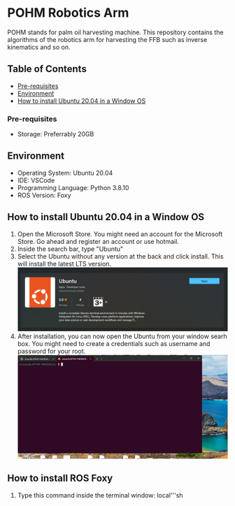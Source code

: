 # POHM Robotics Arm
POHM stands for palm oil harvesting machine. This repository contains the algorithms of the robotics arm for harvesting the FFB such as inverse kinematics and so on.

## Table of Contents
- [Pre-requisites](#pre-requisites)
- [Environment](#environment)
- [How to install Ubuntu 20.04 in a Window OS](#how-to-install-ubuntu-2004-in-a-window-os)

### Pre-requisites
- Storage: Preferrably 20GB

## Environment
- Operating System: Ubuntu 20.04
- IDE: VSCode
- Programming Language: Python 3.8.10
- ROS Version: Foxy

## How to install Ubuntu 20.04 in a Window OS
1. Open the Microsoft Store. You might need an account for the Microsoft Store. Go ahead and register an account or use hotmail.
2. Inside the search bar, type "Ubuntu"
3. Select the Ubuntu without any version at the back and click install. This will install the latest LTS version.
![Microsoft Store Install Ubuntu](https://github.com/lex-debug/pohm_robotics_arm/blob/main/Screenshot2023-08-29154157.png)
4. After installation, you can now open the Ubuntu from your window searh box. You might need to create a credentials such as username and password for your root.
![Ubuntu on Window](https://github.com/lex-debug/pohm_robotics_arm/blob/main/Screenshot2023-08-29155022.png)

## How to install ROS Foxy
1. Type this command inside the terminal window:
local'''sh

